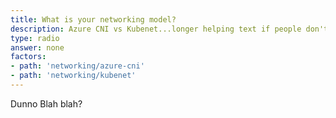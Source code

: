 ```yaml
---
title: What is your networking model?
description: Azure CNI vs Kubenet...longer helping text if people don't understand what this question means.
type: radio
answer: none
factors:
- path: 'networking/azure-cni'
- path: 'networking/kubenet'
---
```


Dunno Blah blah?

